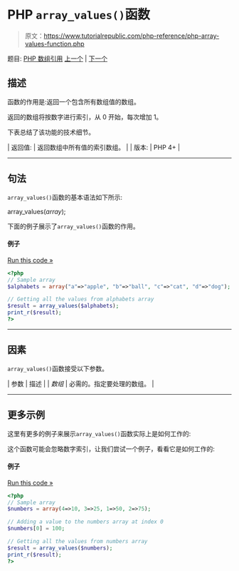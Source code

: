 # PHP `array_values()`函数

> 原文：<https://www.tutorialrepublic.com/php-reference/php-array-values-function.php>

题目: [PHP 数组引用](php-array-functions.php) [上一个](php-array-unshift-function.php) | [下一个](php-array-walk-function.php)

## 描述

函数的作用是:返回一个包含所有数组值的数组。

返回的数组将按数字进行索引，从 0 开始，每次增加 1。

下表总结了该功能的技术细节。

| 返回值: | 返回数组中所有值的索引数组。 |
| 版本: | PHP 4+ |

* * *

## 句法

`array_values()`函数的基本语法如下所示:

array_values(*array*);

下面的例子展示了`array_values()`函数的作用。

#### 例子

[Run this code »](../codelab.php?topic=php&file=get-all-the-values-from-an-associative-array "Run this code to view the output")

```php
<?php
// Sample array
$alphabets = array("a"=>"apple", "b"=>"ball", "c"=>"cat", "d"=>"dog");

// Getting all the values from alphabets array
$result = array_values($alphabets);
print_r($result);
?>
```

* * *

## 因素

`array_values()`函数接受以下参数。

| 参数 | 描述 |
| *数组* | 必需的。指定要处理的数组。 |

* * *

## 更多示例

这里有更多的例子来展示`array_values()`函数实际上是如何工作的:

这个函数可能会忽略数字索引，让我们尝试一个例子，看看它是如何工作的:

#### 例子

[Run this code »](../codelab.php?topic=php&file=get-all-the-values-from-numerically-indexed-array "Run this code to view the output")

```php
<?php
// Sample array
$numbers = array(4=>10, 3=>25, 1=>50, 2=>75);

// Adding a value to the numbers array at index 0
$numbers[0] = 100;

// Getting all the values from numbers array
$result = array_values($numbers);
print_r($result);
?>
```